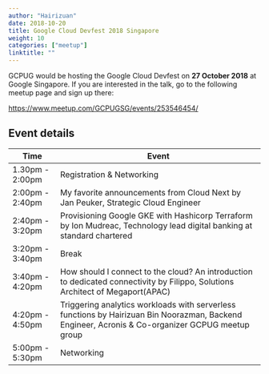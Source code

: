 ```yaml
---
author: "Hairizuan"
date: 2018-10-20
title: Google Cloud Devfest 2018 Singapore
weight: 10
categories: ["meetup"]
linktitle: ""
---
```


GCPUG would be hosting the Google Cloud Devfest on **27 October 2018** at Google Singapore. If you are interested in the talk, go to the following meetup page and sign up there:

https://www.meetup.com/GCPUGSG/events/253546454/

## Event details

| Time            | Event                                                                                                                                                                                 |
| --------------- | ------------------------------------------------------------------------------------------------------------------------------------------------------------------------------------- |
| 1.30pm - 2:00pm | Registration & Networking                                                                                                                                                             |
| 2:00pm - 2:40pm | My favorite announcements from Cloud Next by                                                                                                     Jan Peuker, Strategic Cloud Engineer |
| 2:40pm - 3:20pm | Provisioning Google GKE with Hashicorp Terraform by Ion Mudreac, Technology lead digital banking at standard chartered                                                                |
| 3:20pm - 3:40pm | Break                                                                                                                                                                                 |
| 3:40pm - 4:20pm | How should I connect to the cloud? An introduction to dedicated connectivity by Filippo, Solutions Architect of Megaport(APAC)                                                        |
| 4:20pm - 4:50pm | Triggering analytics workloads with serverless functions by Hairizuan Bin Noorazman, Backend Engineer, Acronis & Co-organizer GCPUG meetup group                                      |
| 5:00pm - 5:30pm | Networking                                                                                                                                                                            |
